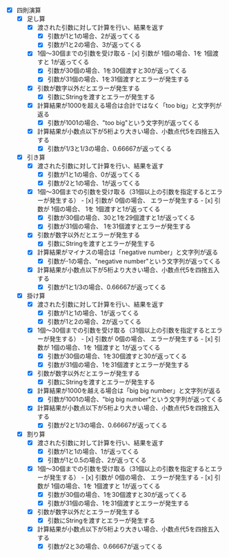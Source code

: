 - [x] 四則演算
    - [x] 足し算
        - [x] 渡された引数に対して計算を行い、結果を返す
            - [x] 引数が1と1の場合、2が返ってくる
            - [x] 引数が1と2の場合、3が返ってくる
        - [x] 1個〜30個までの引数を受け取る
                        - [x] 引数が 1個の場合、1を 1個渡すと 1が返ってくる
            - [x] 引数が30個の場合、1を30個渡すと30が返ってくる
            - [x] 引数が31個の場合、1を31個渡すとエラーが発生する
        - [x] 引数が数字以外だとエラーが発生する
            - [x] 引数にStringを渡すとエラーが発生する
        - [x] 計算結果が1000を超える場合は合計ではなく「too big」と文字列が返る
            - [x] 引数が1001の場合、"too big"という文字列が返ってくる
        - [x] 計算結果が小数点以下が5桁より大きい場合、小数点代5を四捨五入する
            - [x] 引数が1/3と1/3の場合、0.66667が返ってくる
    - [x] 引き算
        - [x] 渡された引数に対して計算を行い、結果を返す
            - [x] 引数が1と1の場合、0が返ってくる
            - [x] 引数が2と1の場合、1が返ってくる
        - [x] 1個〜30個までの引数を受け取る（31個以上の引数を指定するとエラーが発生する）
                        - [x] 引数が 0個の場合、       		エラーが発生する
                        - [x] 引数が 1個の場合、       1を 1個渡すと1が返ってくる
            - [x] 引数が30個の場合、30と1を29個渡すと1が返ってくる
            - [x] 引数が31個の場合、       1を31個渡すとエラーが発生する
        - [x] 引数が数字以外だとエラーが発生する
            - [x] 引数にStringを渡すとエラーが発生する
        - [x] 計算結果がマイナスの場合は「negative number」と文字列が返る
            - [x] 引数が-1の場合、"negative number"という文字列が返ってくる
        - [x] 計算結果が小数点以下が5桁より大きい場合、小数点代5を四捨五入する
            - [x] 引数が1と1/3の場合、0.66667が返ってくる
    - [x] 掛け算
        - [x] 渡された引数に対して計算を行い、結果を返す
            - [x] 引数が1と1の場合、1が返ってくる
            - [x] 引数が1と2の場合、2が返ってくる
        - [x] 1個〜30個までの引数を受け取る（31個以上の引数を指定するとエラーが発生する）
                        - [x] 引数が 0個の場合、                      エラーが発生する
                        - [x] 引数が 1個の場合、1を 1個渡すと 1が返ってくる
            - [x] 引数が30個の場合、1を30個渡すと30が返ってくる
            - [x] 引数が31個の場合、1を31個渡すとエラーが発生する
        - [x] 引数が数字以外だとエラーが発生する
            - [x] 引数にStringを渡すとエラーが発生する
        - [x] 計算結果が1000を越える場合は「big big number」と文字列が返る
            - [x] 引数が1001の場合、"big big number"という文字列が返ってくる
        - [x] 計算結果が小数点以下が5桁より大きい場合、小数点代5を四捨五入する
            - [x] 引数が2と1/3の場合、0.66667が返ってくる
    - [x] 割り算
        - [x] 渡された引数に対して計算を行い、結果を返す
            - [x] 引数が1と1の場合、1が返ってくる
            - [x] 引数が1と0.5の場合、2が返ってくる
        - [x] 1個〜30個までの引数を受け取る（31個以上の引数を指定するとエラーが発生する）
                        - [x] 引数が 0個の場合、                      エラーが発生する
                        - [x] 引数が 1個の場合、1を 1個渡すと 1が返ってくる
            - [x] 引数が30個の場合、1を30個渡すと30が返ってくる
            - [x] 引数が31個の場合、1を31個渡すとエラーが発生する
        - [x] 引数が数字以外だとエラーが発生する
            - [x] 引数にStringを渡すとエラーが発生する
        - [x] 計算結果が小数点以下が5桁より大きい場合、小数点代5を四捨五入する
            - [x] 引数が2と3の場合、0.66667が返ってくる